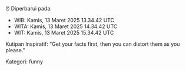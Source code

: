 ⏰ Diperbarui pada:
- WIB: Kamis, 13 Maret 2025 13.34.42 UTC
- WITA: Kamis, 13 Maret 2025 14.34.42 UTC
- WIT: Kamis, 13 Maret 2025 15.34.42 UTC

Kutipan Inspiratif:
"Get your facts first, then you can distort them as you please."


Kategori: funny


